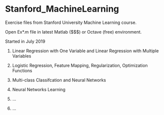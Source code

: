 # Stanford_MachineLearning
 Exercise files from Stanford University Machine Learning course.
 
 Open Ex*.m file in latest Matlab ($$$) or Octave (free) environment.
 
 Started in July 2019
 
 1. Linear Regression with One Variable and Linear Regression with Multiple Variables
 
 2. Logistic Regression, Feature Mapping, Regularization, Optimization Functions
 
 3. Multi-class Classifcation and Neural Networks
 
 4. Neural Networks Learning

 5. ...
 
 6. ... 
